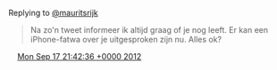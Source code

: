 Replying to [@mauritsrijk](https://twitter.com/mauritsrijk/status/247755511116726273)

> Na zo'n tweet informeer ik altijd graag of je nog leeft\. Er kan een iPhone\-fatwa over je uitgesproken zijn nu\. Alles ok?

<img src="../../media/tweet.ico" width="12" /> [Mon Sep 17 21:42:36 +0000 2012](https://twitter.com/DromerDenker/status/247812824976478208)